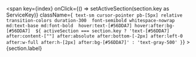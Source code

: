  <span
                key={index}
                onClick={() => setActiveSection(section.key as ServiceKey)}
                className={` text-sm cursor-pointer pb-[5px] relative transition-colors duration-300 
                    font-semibold whitespace-nowrap md:text-base md:font-bold 
                    hover:text-[#56DDA7] hover:after:bg-[#56DDA7] 
                    ${
                      activeSection === section.key
                        ? 'text-[#56DDA7] after:content-[""] after:absolute after:bottom-[-2px] after:left-0 after:w-full after:h-[2px] after:bg-[#56DDA7]'
                        : 'text-gray-500'
                    }`}
              >
                {section.label}
              </span>